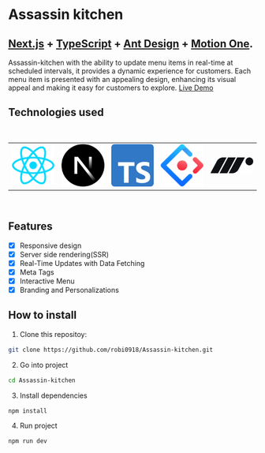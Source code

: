 # Assassin kitchen

## <a href="https://nextjs.org/" target="_blank">Next.js</a> + <a href="https://www.typescriptlang.org/" target="_blank">TypeScript</a> + <a href="https://ant.design/" target="_blank">Ant Design</a> + <a href="https://motion.dev/" target="_blank">Motion One</a>.

Assassin-kitchen with the ability to update menu items in real-time at scheduled intervals, it provides a dynamic experience for customers. Each menu item is presented with an appealing design, enhancing its visual appeal and making it easy for customers to explore. <a href="https://assassin-kitchen.vercel.app" target="_blank">Live Demo</a>


## Technologies used

<br/>

<table align="center">
  </tr>
    <td>
        <img alt="React" src="./public/react-logo.png" width="100">
    </td>
    <td>
        <img alt="Next" src="./public/nextjs-logo.svg" width="100">
    </td>
    <td>
        <img alt="Typescript" src="./public/typescript-logo.svg" width="100">
    </td>
     <td>
        <img alt="Antd" src="./public/antd-logo.svg" width="100">
    </td>
     <td>
        <img alt="MotionOne" src="./public/motionone-logo.svg" width="100">
    </td>
  </tr>
</table>

<br/>

## Features

- [x] Responsive design
- [x] Server side rendering(SSR)
- [x] Real-Time Updates with Data Fetching
- [x] Meta Tags
- [x] Interactive Menu
- [x] Branding and Personalizations

## How to install

1. Clone this repositoy:

```bash
git clone https://github.com/robi0918/Assassin-kitchen.git
```

2. Go into project

```bash
cd Assassin-kitchen
```

3. Install dependencies

```bash
npm install
```

4. Run project

```bash
npm run dev
```
